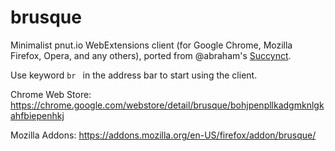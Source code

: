 brusque
========

Minimalist pnut.io WebExtensions client (for Google Chrome, Mozilla Firefox, Opera, and any others), ported from @abraham's <a href="https://github.com/abraham/succynct">Succynct</a>.

Use keyword `br ` in the address bar to start using the client.

Chrome Web Store: https://chrome.google.com/webstore/detail/brusque/bohjpenpllkadgmknlgkahfbiepenhkj

Mozilla Addons: https://addons.mozilla.org/en-US/firefox/addon/brusque/
